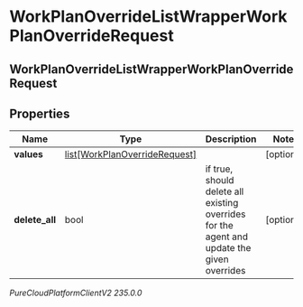 # WorkPlanOverrideListWrapperWorkPlanOverrideRequest

## WorkPlanOverrideListWrapperWorkPlanOverrideRequest

## Properties

|Name | Type | Description | Notes|
|------------ | ------------- | ------------- | -------------|
| **values** | [list[WorkPlanOverrideRequest]](WorkPlanOverrideRequest) |  | [optional] |
| **delete_all** | bool | if true, should delete all existing overrides for the agent and update the given overrides | [optional] |



_PureCloudPlatformClientV2 235.0.0_
